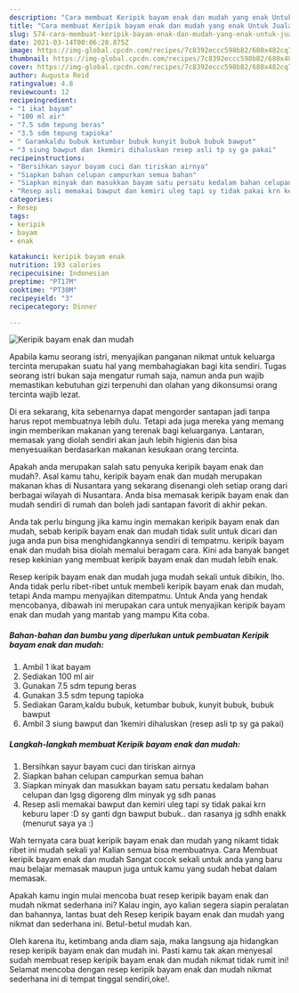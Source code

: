 ```yaml
---
description: "Cara membuat Keripik bayam enak dan mudah yang enak Untuk Jualan"
title: "Cara membuat Keripik bayam enak dan mudah yang enak Untuk Jualan"
slug: 574-cara-membuat-keripik-bayam-enak-dan-mudah-yang-enak-untuk-jualan
date: 2021-03-14T00:06:28.875Z
image: https://img-global.cpcdn.com/recipes/7c8392eccc598b82/680x482cq70/keripik-bayam-enak-dan-mudah-foto-resep-utama.jpg
thumbnail: https://img-global.cpcdn.com/recipes/7c8392eccc598b82/680x482cq70/keripik-bayam-enak-dan-mudah-foto-resep-utama.jpg
cover: https://img-global.cpcdn.com/recipes/7c8392eccc598b82/680x482cq70/keripik-bayam-enak-dan-mudah-foto-resep-utama.jpg
author: Augusta Reid
ratingvalue: 4.8
reviewcount: 12
recipeingredient:
- "1 ikat bayam"
- "100 ml air"
- "7.5 sdm tepung beras"
- "3.5 sdm tepung tapioka"
- " Garamkaldu bubuk ketumbar bubuk kunyit bubuk bubuk bawput"
- "3 siung bawput dan 1kemiri dihaluskan resep asli tp sy ga pakai"
recipeinstructions:
- "Bersihkan sayur bayam cuci dan tiriskan airnya"
- "Siapkan bahan celupan campurkan semua bahan"
- "Siapkan minyak dan masukkan bayam satu persatu kedalam bahan celupan dan lgsg digoreng dlm minyak yg sdh panas"
- "Resep asli memakai bawput dan kemiri uleg tapi sy tidak pakai krn keburu laper :D sy ganti dgn bawput bubuk.. dan rasanya jg sdhh enakk (menurut saya ya :)"
categories:
- Resep
tags:
- keripik
- bayam
- enak

katakunci: keripik bayam enak 
nutrition: 193 calories
recipecuisine: Indonesian
preptime: "PT17M"
cooktime: "PT30M"
recipeyield: "3"
recipecategory: Dinner

---
```



![Keripik bayam enak dan mudah](https://img-global.cpcdn.com/recipes/7c8392eccc598b82/680x482cq70/keripik-bayam-enak-dan-mudah-foto-resep-utama.jpg)

Apabila kamu seorang istri, menyajikan panganan nikmat untuk keluarga tercinta merupakan suatu hal yang membahagiakan bagi kita sendiri. Tugas seorang istri bukan saja mengatur rumah saja, namun anda pun wajib memastikan kebutuhan gizi terpenuhi dan olahan yang dikonsumsi orang tercinta wajib lezat.

Di era  sekarang, kita sebenarnya dapat mengorder santapan jadi tanpa harus repot membuatnya lebih dulu. Tetapi ada juga mereka yang memang ingin memberikan makanan yang terenak bagi keluarganya. Lantaran, memasak yang diolah sendiri akan jauh lebih higienis dan bisa menyesuaikan berdasarkan makanan kesukaan orang tercinta. 



Apakah anda merupakan salah satu penyuka keripik bayam enak dan mudah?. Asal kamu tahu, keripik bayam enak dan mudah merupakan makanan khas di Nusantara yang sekarang disenangi oleh setiap orang dari berbagai wilayah di Nusantara. Anda bisa memasak keripik bayam enak dan mudah sendiri di rumah dan boleh jadi santapan favorit di akhir pekan.

Anda tak perlu bingung jika kamu ingin memakan keripik bayam enak dan mudah, sebab keripik bayam enak dan mudah tidak sulit untuk dicari dan juga anda pun bisa menghidangkannya sendiri di tempatmu. keripik bayam enak dan mudah bisa diolah memalui beragam cara. Kini ada banyak banget resep kekinian yang membuat keripik bayam enak dan mudah lebih enak.

Resep keripik bayam enak dan mudah juga mudah sekali untuk dibikin, lho. Anda tidak perlu ribet-ribet untuk membeli keripik bayam enak dan mudah, tetapi Anda mampu menyajikan ditempatmu. Untuk Anda yang hendak mencobanya, dibawah ini merupakan cara untuk menyajikan keripik bayam enak dan mudah yang mantab yang mampu Kita coba.

<!--inarticleads1-->

##### Bahan-bahan dan bumbu yang diperlukan untuk pembuatan Keripik bayam enak dan mudah:

1. Ambil 1 ikat bayam
1. Sediakan 100 ml air
1. Gunakan 7.5 sdm tepung beras
1. Gunakan 3.5 sdm tepung tapioka
1. Sediakan  Garam,kaldu bubuk, ketumbar bubuk, kunyit bubuk, bubuk bawput
1. Ambil 3 siung bawput dan 1kemiri dihaluskan (resep asli tp sy ga pakai)




<!--inarticleads2-->

##### Langkah-langkah membuat Keripik bayam enak dan mudah:

1. Bersihkan sayur bayam cuci dan tiriskan airnya
1. Siapkan bahan celupan campurkan semua bahan
1. Siapkan minyak dan masukkan bayam satu persatu kedalam bahan celupan dan lgsg digoreng dlm minyak yg sdh panas
1. Resep asli memakai bawput dan kemiri uleg tapi sy tidak pakai krn keburu laper :D sy ganti dgn bawput bubuk.. dan rasanya jg sdhh enakk (menurut saya ya :)




Wah ternyata cara buat keripik bayam enak dan mudah yang nikamt tidak ribet ini mudah sekali ya! Kalian semua bisa membuatnya. Cara Membuat keripik bayam enak dan mudah Sangat cocok sekali untuk anda yang baru mau belajar memasak maupun juga untuk kamu yang sudah hebat dalam memasak.

Apakah kamu ingin mulai mencoba buat resep keripik bayam enak dan mudah nikmat sederhana ini? Kalau ingin, ayo kalian segera siapin peralatan dan bahannya, lantas buat deh Resep keripik bayam enak dan mudah yang nikmat dan sederhana ini. Betul-betul mudah kan. 

Oleh karena itu, ketimbang anda diam saja, maka langsung aja hidangkan resep keripik bayam enak dan mudah ini. Pasti kamu tak akan menyesal sudah membuat resep keripik bayam enak dan mudah nikmat tidak rumit ini! Selamat mencoba dengan resep keripik bayam enak dan mudah nikmat sederhana ini di tempat tinggal sendiri,oke!.

